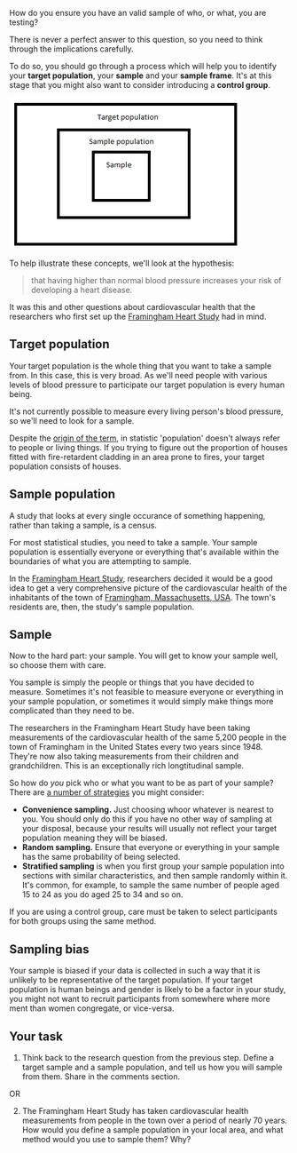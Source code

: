 How do you ensure you have an valid sample of who, or what, you are testing?

There is never a perfect answer to this question, so you need to think through the implications carefully.

To do so, you should go through a process which will help you to identify your **target population**, your __sample__ and your __sample frame__.  It's at this stage that you might also want to consider introducing a __control group__.

![Sampling diagram](https://github.com/Chris-Rawson/Why-numbers-matter/blob/master/samplingdiagram.jpg)

To help illustrate these concepts, we'll look at the hypothesis:

> that having higher than normal blood pressure increases your risk of developing a heart disease.

It was this and other questions about cardiovascular health that the researchers who first set up the [Framingham Heart Study](https://www.framinghamheartstudy.org/index.php) had in mind.

## Target population

Your target population is the whole thing that you want to take a sample from.  In this case, this is very broad.  As we'll need people with various levels of blood pressure to participate our target population is every human being.  

It's not currently possible to measure every living person's blood pressure, so we'll need to look for a sample.

Despite the [origin of the term](https://www.etymonline.com/word/population), in statistic 'population' doesn't always refer to people or living things.  If you trying to figure out the proportion of houses fitted with fire-retardent cladding in an area prone to fires, your target population consists of houses.  

## Sample population
A study that looks at every single occurance of something happening, rather than taking a sample, is a census.  

For most statistical studies, you need to take a sample. Your sample population is essentially everyone or everything that's available within the boundaries of what you are attempting to sample.  

In the [Framingham Heart Study](https://www.framinghamheartstudy.org/index.php), researchers decided it would be a good idea to get a very comprehensive picture of the cardiovascular health of the inhabitants of the town of [Framingham, Massachusetts, USA](https://www.google.com.au/maps/place/Framingham,+MA,+USA/@42.3049056,-71.506952,12z/data=!3m1!4b1!4m5!3m4!1s0x89e38838715d77df:0x9ea068cb22156362!8m2!3d42.279286!4d-71.4161565).  The town's residents are, then, the study's sample population.

## Sample

Now to the hard part: your sample.  You will get to know your sample well, so choose them with care.  

You sample is simply the people or things that you have decided to measure.  Sometimes it's not feasible to measure everyone or everything in your sample population, or sometimes it would simply make things more complicated than they need to be.  

The researchers in the Framingham Heart Study have been taking measurements of the cardiovascular health of the same 5,200 people in the town of Framingham in the United States every two years since 1948.  They're now also taking measurements from their children and grandchildren.  This is an exceptionally rich longtitudinal sample.  

So how do _you_ pick who or what you want to be as part of your sample?  There are [a number of strategies](https://onlinecourses.science.psu.edu/stat100/node/18) you might consider:

* **Convenience sampling.** Just choosing whoor whatever is nearest to you.  You should only do this if you have no other way of sampling at your disposal, because your results will usually not reflect your target population meaning they will be biased.
* **Random sampling.**  Ensure that everyone or everything in your sample has the same probability of being selected.  
* **Stratified sampling** is when you first group your sample population into sections with similar characteristics, and then sample randomly within it.  It's common, for example, to sample the same number of people aged 15 to 24 as you do aged 25 to 34 and so on.

If you are using a control group, care must be taken to select participants for both groups using the same method.

## Sampling bias
Your sample is biased if your data is collected in such a way that it is unlikely to be representative of the target population.  If your target population is human beings and gender is likely to be a factor in your study, you might not want to recruit participants from somewhere where more ment than women congregate, or vice-versa.


## Your task
1) Think back to the research question from the previous step.  Define a target sample and a sample population, and tell us how you will sample from them.  Share in the comments section. 

OR

2) The Framingham Heart Study has taken cardiovascular health measurements from people in the town over a period of nearly 70 years.  How would you define a sample population in your local area, and what method would you use to sample them?  Why?
